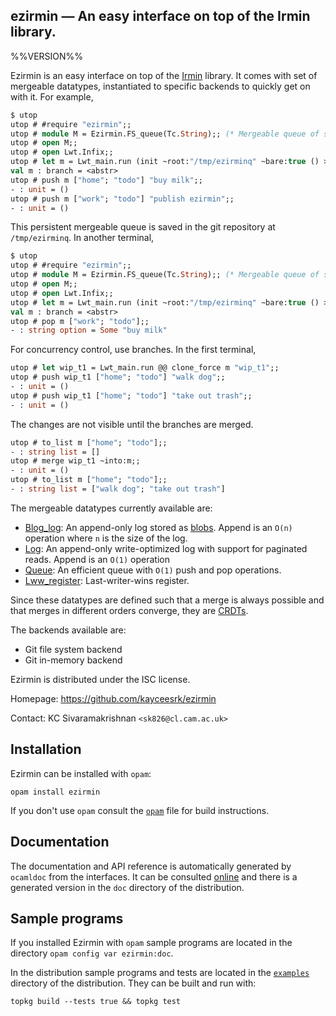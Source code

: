 ezirmin — An easy interface on top of the Irmin library.
-------------------------------------------------------------------------------
%%VERSION%%

Ezirmin is an easy interface on top of the
[Irmin](https://github.com/mirage/irmin) library. It comes with set of mergeable
datatypes, instantiated to specific backends to quickly get on with it. For
example,

```ocaml
$ utop
utop # #require "ezirmin";;
utop # module M = Ezirmin.FS_queue(Tc.String);; (* Mergeable queue of strings *)
utop # open M;;
utop # open Lwt.Infix;;
utop # let m = Lwt_main.run (init ~root:"/tmp/ezirminq" ~bare:true () >>= master);;
val m : branch = <abstr>
utop # push m ["home"; "todo"] "buy milk";;
- : unit = ()
utop # push m ["work"; "todo"] "publish ezirmin";;
- : unit = ()
```

This persistent mergeable queue is saved in the git repository at
`/tmp/ezirminq`. In another terminal,

```ocaml
$ utop
utop # #require "ezirmin";;
utop # module M = Ezirmin.FS_queue(Tc.String);; (* Mergeable queue of strings *)
utop # open M;;
utop # open Lwt.Infix;;
utop # let m = Lwt_main.run (init ~root:"/tmp/ezirminq" ~bare:true () >>= master);;
val m : branch = <abstr>
utop # pop m ["work"; "todo"];;
- : string option = Some "buy milk"
```

For concurrency control, use branches. In the first terminal,

```ocaml
utop # let wip_t1 = Lwt_main.run @@ clone_force m "wip_t1";;
utop # push wip_t1 ["home"; "todo"] "walk dog";;
- : unit = ()
utop # push wip_t1 ["home"; "todo"] "take out trash";;
- : unit = ()
```

The changes are not visible until the branches are merged.

```ocaml
utop # to_list m ["home"; "todo"];;
- : string list = []
utop # merge wip_t1 ~into:m;;
- : unit = ()
utop # to_list m ["home"; "todo"];;
- : string list = ["walk dog"; "take out trash"]
```

The mergeable datatypes currently available are:

* [Blog_log](http://kcsrk.info/ezirmin/Ezirmin.Blob_log.html): An append-only
  log stored as [blobs](). Append is an `O(n)` operation where `n` is the size
  of the log.
* [Log](http://kcsrk.info/ezirmin/Ezirmin.Log.html): An append-only
  write-optimized log with support for paginated reads. Append is an `O(1)`
  operation
* [Queue](http://kcsrk.info/ezirmin/Ezirmin.Queue.html): An efficient queue with
  `O(1)` push and pop operations.
* [Lww_register](http://kcsrk.info/ezirmin/Ezirmin.Lww_register.html):
  Last-writer-wins register.

Since these datatypes are defined such that a merge is always possible and that
merges in different orders converge, they are
[CRDTs](https://en.wikipedia.org/wiki/Conflict-free_replicated_data_type).

The backends available are:

* Git file system backend
* Git in-memory backend

Ezirmin is distributed under the ISC license.

Homepage: https://github.com/kayceesrk/ezirmin

Contact: KC Sivaramakrishnan `<sk826@cl.cam.ac.uk>`

## Installation

Ezirmin can be installed with `opam`:

    opam install ezirmin

If you don't use `opam` consult the [`opam`](opam) file for build instructions.

## Documentation

The documentation and API reference is automatically generated by `ocamldoc`
from the interfaces. It can be consulted [online][doc] and there is a generated
version in the `doc` directory of the distribution.

[doc]: http:/kcsrk.info/ezirmin

## Sample programs

If you installed Ezirmin with `opam` sample programs are located in the
directory `opam config var ezirmin:doc`.

In the distribution sample programs and tests are located in the
[`examples`](examples) directory of the distribution. They can be built and run
with:

    topkg build --tests true && topkg test
